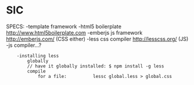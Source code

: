 SIC
================


SPECS:
	-template framework 
		-html5 boilerplate http://www.html5boilerplate.com
		-emberjs js framework http://emberjs.com/
		(CSS either)
			-less css compiler http://lesscss.org/
		(JS)
			-js compiler...?

		-installing less
			globally
			// have it globally installed: $ npm install -g less
			compile 
				for a file:			 lessc global.less > global.css

